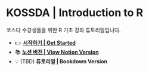 # KOSSDA | Introduction to R

코스다 수강생들을 위한 R 기초 강좌 튜토리얼입니다. 

- 👉 [**시작하기 | Get Started**](https://github.com/DO-WON/KOSSDA_Intro-to-R/blob/main/Introduction%20to%20R.md)
- 📚 [**노션 버전 | View Notion Version**](https://stellar-weaver-46d.notion.site/Introduction-to-R-ee13128818d44582beb7844bfec6d5e1)
- 💡 (TBD) **튜토리얼 | Bookdown Version**



<!-- readme: contributors -start -->
<!-- readme: contributors -end -->
